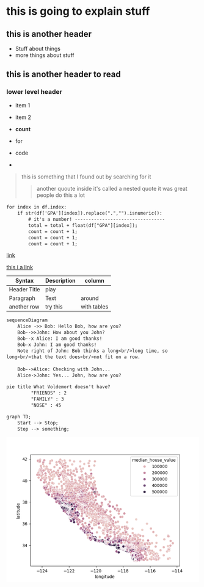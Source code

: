 

# this is going to explain stuff

## this is another header

- Stuff about things
- more things about stuff

## this is another header to read 

### lower level header
- item 1
- item 2
- **count**
- for

- code
- 
> this is something that I found out by searching for it
> > another quoute inside
> > it's called a nested quote
> it was great
> people do this a lot

```
for index in df.index:
    if str(df['GPA'][index]).replace(".","").isnumeric():
        # it's a number! ---------------------------------
        total = total + float(df["GPA"][index]);
        count = count + 1;
        count = count + 1;
        count = count + 1;
```


[link](https://stackoverflow.com/questions/16669428/process-very-large-20gb-text-file-line-by-line)

<a href="https://stackoverflow.com/questions/16669428/process-very-large-20gb-text-file-line-by-line">this i a link</a>


| Syntax             | Description | column      |
| ------------------ | ----------- | ----------- |
| Header       Title | play        |
| Paragraph          | Text        | around      |
| another row        | try this    | with tables |

```mermaid
sequenceDiagram
    Alice ->> Bob: Hello Bob, how are you?
    Bob-->>John: How about you John?
    Bob--x Alice: I am good thanks!
    Bob-x John: I am good thanks!
    Note right of John: Bob thinks a long<br/>long time, so long<br/>that the text does<br/>not fit on a row.

    Bob-->Alice: Checking with John...
    Alice->John: Yes... John, how are you?
```


```mermaid
pie title What Voldemort doesn't have?
         "FRIENDS" : 2
         "FAMILY" : 3
         "NOSE" : 45
```


```mermaid
graph TD;
    Start --> Stop;
    Stop --> something;
```


![Cool visualization!](./Figure_1.png "Housing Visualization")

